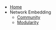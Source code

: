 <!-- docs/_sidebar.md -->

* [Home](/)
* Network Embedding
  * [Community](ne/community.md)
  * [Modularity](ne/modularity.md)